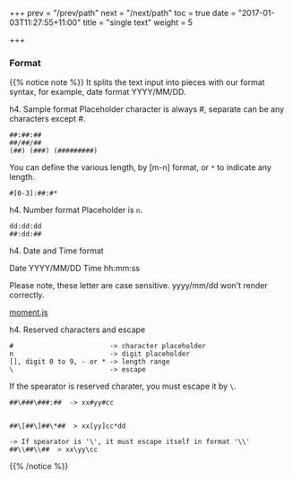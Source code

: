 +++
prev = "/prev/path"
next = "/next/path"
toc = true
date = "2017-01-03T11:27:55+11:00"
title = "single text"
weight = 5

+++



### Format
{{% notice note  %}}
<a name="HM-EDITOR-010" class="anchor"></a>
It splits the text input into pieces with our format syntax, for example, date format YYYY/MM/DD. 

h4. Sample format
Placeholder character is always #, separate can be any characters except #.
```
##:##:##
##/##/##
(##) (###) (#########)
```

You can define the various length, by [m-n] format, or `*` to indicate any length.
```
#[0-3]:##:#*
```

h4. Number format
Placeholder is `n`.

```
dd:dd:dd
##:dd:##
```

h4. Date and Time format

Date YYYY/MM/DD
Time hh:mm:ss

Please note, these letter are case sensitive. yyyy/mm/dd won't render correctly.

[moment.js](http://momentjs.com/docs/)

h4. Reserved characters and escape
```
#                        -> character placeholder
n                        -> digit placeholder
[], digit 0 to 9, - or * -> length range
\                        -> escape 
```

If the spearator is reserved charater, you must escape it by `\`. 

```
##\###\###:##  -> xx#yy#cc


##\[##\]##\*##  > xx[yy]cc*dd

-> If spearator is '\', it must escape itself in format '\\'
##\\##\\##  > xx\yy\cc  

```

{{% /notice %}}
